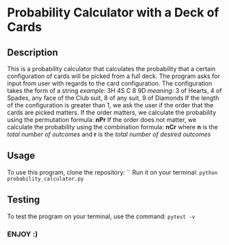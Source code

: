 # Probability Calculator with a Deck of Cards
## Description
This is a probability calculator that calculates the probability that a certain configuration of cards will be picked from a full deck. 
The program asks for input from user with regards to the card configuration. The configuration takes the form of a string
*example*: 3H 4S C 8 9D
*meaning*: 3 of Hearts, 4 of Spades, any face of the Club suit, 8 of any suit, 9 of Diamonds
If the length of the configuration is greater than 1, we ask the user if the order that the cards are picked matters. 
If the order matters, we calculate the probability using the permutation formula: **nPr**
If the order does not matter, we calculate the probability using the combination formula: **nCr** 
where **n** is the *total number of outcomes* and **r** is the *total number of desired outcomes*
## Usage
To use this program, clone the repository:
``
Run it on your terminal:
`python probability_calculator.py`
## Testing
To test the program on your terminal, use the command:
`pytest -v`

### ENJOY :)